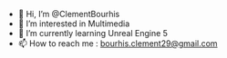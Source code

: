 - 👋 Hi, I’m @ClementBourhis
- 👀 I’m interested in Multimedia
- 🌱 I’m currently learning Unreal Engine 5
- 📫 How to reach me : bourhis.clement29@gmail.com

<!---
ClementBourhis/ClementBourhis is a ✨ special ✨ repository because its `README.md` (this file) appears on your GitHub profile.
You can click the Preview link to take a look at your changes.
--->
